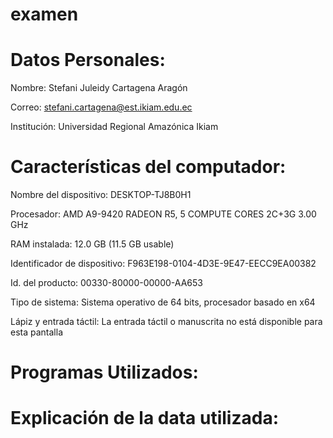 # examen

# Datos Personales:
Nombre: Stefani Juleidy Cartagena Aragón

Correo: stefani.cartagena@est.ikiam.edu.ec 

Institución: Universidad Regional Amazónica Ikiam

# Características del computador:
Nombre del dispositivo:	DESKTOP-TJ8B0H1

Procesador:	AMD A9-9420 RADEON R5, 5 COMPUTE CORES 2C+3G      3.00 GHz

RAM instalada:	12.0 GB (11.5 GB usable)

Identificador de dispositivo:	F963E198-0104-4D3E-9E47-EECC9EA00382

Id. del producto:	00330-80000-00000-AA653

Tipo de sistema:	Sistema operativo de 64 bits, procesador basado en x64

Lápiz y entrada táctil:	La entrada táctil o manuscrita no está disponible para esta pantalla

# Programas Utilizados:

# Explicación de la data utilizada:
